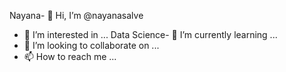 Nayana- 👋 Hi, I’m @nayanasalve
- 👀 I’m interested in ...
Data Science- 🌱 I’m currently learning ...
- 💞️ I’m looking to collaborate on ...
- 📫 How to reach me ...

<!---
nayanasalve/nayanasalve is a ✨ special ✨ repository because its `README.md` (this file) appears on your GitHub profile.
You can click the Preview link to take a look at your changes.
--->
